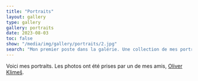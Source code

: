 ```yaml
---
title: "Portraits"
layout: gallery
type: gallery
gallery: portraits
date: 2023-08-03
toc: false
show: "/media/img/gallery/portraits/2.jpg"
search: "Mon premier poste dans la galérie. Une collection de mes portraits." 
---
```

Voici mes portraits. Les photos ont été prises par un de mes amis, [Oliver Klimeš](https://oliverklimes.com/).